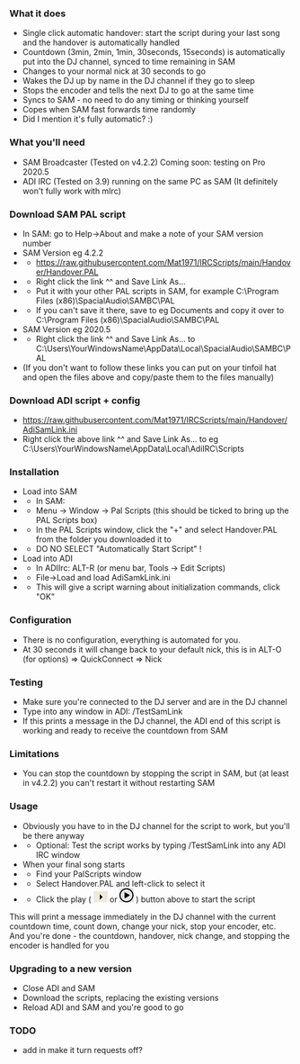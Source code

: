 ### What it does
* Single click automatic handover: start the script during your last song and the handover is automatically handled
* Countdown (3min, 2min, 1min, 30seconds, 15seconds) is automatically put into the DJ channel, synced to time remaining in SAM
* Changes to your normal nick at 30 seconds to go
* Wakes the DJ up by name in the DJ channel if they go to sleep
* Stops the encoder and tells the next DJ to go at the same time
* Syncs to SAM - no need to do any timing or thinking yourself
* Copes when SAM fast forwards time randomly
* Did I mention it's fully automatic? :)

### What you'll need
* SAM Broadcaster (Tested on v4.2.2)  Coming soon: testing on Pro 2020.5
* ADI IRC (Tested on 3.9) running on the same PC as SAM  (It definitely won't fully work with mIrc)

### Download SAM PAL script
* In SAM: go to Help->About and make a note of your SAM version number
* SAM Version eg 4.2.2
* * https://raw.githubusercontent.com/Mat1971/IRCScripts/main/Handover/Handover.PAL
* * Right click the link ^^ and Save Link As...
* * Put it with your other PAL scripts in SAM, for example C:\Program Files (x86)\SpacialAudio\SAMBC\PAL
* * If you can't save it there, save to eg Documents and copy it over to C:\Program Files (x86)\SpacialAudio\SAMBC\PAL
* SAM Version eg 2020.5
* * Right click the link ^^ and Save Link As... to C:\Users\YourWindowsName\AppData\Local\SpacialAudio\SAMBC\PAL
* (If you don't want to follow these links you can put on your tinfoil hat and open the files above and copy/paste them to the files manually)

### Download ADI script + config
* https://raw.githubusercontent.com/Mat1971/IRCScripts/main/Handover/AdiSamLink.ini
* Right click the above link ^^ and Save Link As... to eg C:\Users\YourWindowsName\AppData\Local\AdiIRC\Scripts

### Installation
* Load into SAM
* * In SAM:
* * Menu -> Window -> Pal Scripts (this should be ticked to bring up the PAL Scripts box)
* * In the PAL Scripts window, click the "+" and select Handover.PAL from the folder you downloaded it to
* * DO NO SELECT "Automatically Start Script" !
* Load into ADI
* * In ADIIrc: ALT-R      (or menu bar, Tools -> Edit Scripts)
* * File->Load and load AdiSamkLink.ini
* * This will give a script warning about initialization commands, click "OK"

### Configuration
* There is no configuration, everything is automated for you.
* At 30 seconds it will change back to your default nick, this is in ALT-O (for options) => QuickConnect => Nick

### Testing
* Make sure you're connected to the DJ server and are in the DJ channel
* Type into any window in ADI:  /TestSamLink 
* If this prints a message in the DJ channel, the ADI end of this script is working and ready to receive the countdown from SAM

### Limitations
* You can stop the countdown by stopping the script in SAM, but (at least in v4.2.2) you can't restart it without restarting SAM

### Usage
* Obviously you have to in the DJ channel for the script to work, but you'll be there anyway
* * Optional: Test the script works by typing /TestSamLink into any ADI IRC window
* When your final song starts
* * Find your PalScripts window
* * Select Handover.PAL and left-click to select it
* * Click the play ( ![Play](https://github.com/Mat1971/IRCScripts/blob/main/Handover/ScriptPlayV4.png?raw=true) or ![Play](https://github.com/Mat1971/IRCScripts/blob/main/Handover/ScriptPlayV2020.png?raw=true) ) button above to start the script

This will print a message immediately in the DJ channel with the current countdown time, count down, change your nick, stop your encoder, etc.
And you're done - the countdown, handover, nick change, and stopping the encoder is handled for you

### Upgrading to a new version
* Close ADI and SAM
* Download the scripts, replacing the existing versions
* Reload ADI and SAM and you're good to go

### TODO
* add in make it turn requests off?
